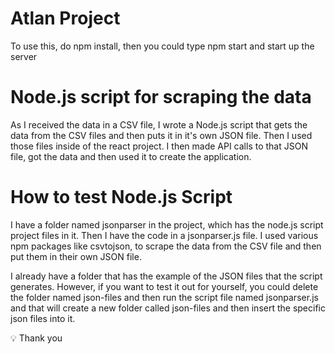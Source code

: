 # Atlan Project

To use this, do npm install, then you could type npm start and start up the server

# Node.js script for scraping the data

As I received the data in a CSV file, I wrote a Node.js script that gets the data from the CSV files and then puts it in it's own JSON file. Then I used those files inside of the react project. I then made API calls to that JSON file, got the data and then used it to create the application.

# How to test Node.js Script

I have a folder named jsonparser in the project, which has the node.js script project files in it. Then I have the code in a jsonparser.js file. I used various npm packages like csvtojson, to scrape the data from the CSV file and then put them in their own JSON file.

I already have a folder that has the example of the JSON files that the script generates. However, if you want to test it out for yourself, you could delete the folder named json-files and then run the script file named jsonparser.js and that will create a new folder called json-files and then insert the specific json files into it.

💡 Thank you
